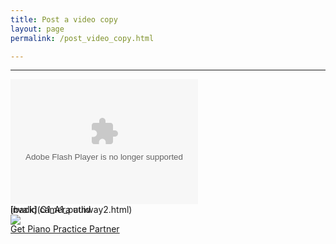 ```yaml
---
title: Post a video copy
layout: page
permalink: /post_video_copy.html

---
```

<head>



***


<div id="myCamId" class="camera_tag" style="width: 300px; height: 200px;">
<object type="application/x-shockwave-flash" id="myCamId_swf" name="myCamId_swf"
        data="//cameratag.com/2.1/camera.swf?1862032" width="100%" height="100%">
    <param name="allowfullscreen" value="true">
    <param name="allowscriptaccess" value="always">
    <param name="wmode" value="transparent">
    <param name="flashvars"
           value="videoServer=undefined&amp;videoUUID=undefined&amp;cameraUUID=undefined&amp;domID=myCamId&amp;maxLength=30&amp;hResolution=300&amp;vResolution=200&amp;fps=24&amp;videoBitRate=undefined&amp;skipAutoDetect=false&amp;flipRecordPreview=true">
</object>
<div id="myCamId_start_screen" style="font-size: 14px; position: absolute; display: none;"
     class="cameratag_screen cameratag_start"><a class="cameratag_select_prompt">choose a method below to submit
    your video</a><a class="cameratag_primary_link cameratag_record_link cameratag_record"><span
        class="cameratag_action_icon"></span><br><span class="cameratag_prompt_label">record from webcam</span></a><a
        id="myCamId_upload_link" class="cameratag_primary_link cameratag_upload_link cameratag_upload"
        style="position: relative; z-index: 1;"><span class="cameratag_action_icon"></span><br><span
        class="cameratag_prompt_label">upload a file</span></a><a class="cameratag_primary_link cameratag_sms_link"><span
        class="cameratag_action_icon"></span><br><span
        class="cameratag_prompt_label">record from phone</span></a><img class="cameratag_settings_btn"
                                                                        src="//cameratag.com/assets/gear.png">

    <div id="html5_18o7pgr4s1lt418amvom1ddi18a23_container" class="moxie-shim moxie-shim-html5"
         style="position: absolute; top: 0px; left: 0px; width: 0px; height: 0px; overflow: hidden; z-index: 0;">
        <input id="html5_18o7pgr4s1lt418amvom1ddi18a23" type="file"
               accept="video/mp4,video/x-m4v,video/*,video/webm"
               style="font-size: 999px; opacity: 0; position: absolute; top: 0px; left: 0px; width: 100%; height: 100%;">
    </div>
</div>
<div class="cameratag_screen cameratag_error" style="display: block;">
    <div class="cameratag_error_message">invalid camera uuid</div>
    <img class="cameratag_settings_btn" src="//cameratag.com/assets/gear.png"></div>
<div class="cameratag_screen cameratag_detect" style="display: none;">
    <div class="cameratag_prompt">wave to the camera</div>
</div>
<div class="cameratag_screen cameratag_count" style="display: none;">
    <div class="cameratag_countdown_status"></div>
    <div class="cameratag_prompt">recording in</div>
</div>
<div class="cameratag_screen cameratag_upload" style="display: none;">
    <div class="cameratag_upload_status"></div>
    <div class="cameratag_prompt">uploading...</div>
</div>
<div class="cameratag_screen cameratag_recording cameratag_stop_recording" style="display: none;">
    <div class="cameratag_prompt">click to stop recording <span class="cameratag_record_timer_prompt">(30)</span>
    </div>
    <img src="//cameratag.com/assets/recording.gif"></div>
<div class="cameratag_screen cameratag_playback cameratag_stop_playback" style="display: none;">
    <div class="cameratag_prompt">click to skip review</div>
</div>
<div class="cameratag_screen cameratag_accept" style="display: none;"><a
        class="cameratag_accept_btn cameratag_publish"><span class="button_label">✓ Accept</span></a><a
        class="cameratag_rerecord_btn cameratag_record"><span class="button_label">♻ Re-record</span></a><a
        class="cameratag_play_btn cameratag_play"><span class="button_label">↵ Review Recording</span></a></div>
<div class="cameratag_screen cameratag_wait" style="display: none;">
    <div class="cameratag_spinner"><img src="//cameratag.com/assets/loading.gif"><br><span
            class="cameratag_wait_message">please wait while we push pixels</span></div>
</div>
<div class="cameratag_screen cameratag_completed" style="display: none;">
    <div class="cameratag_thumb_bg"></div>
    <div class="cameratag_checkmark"><span class="check">✔</span> published</div>
</div>
<div class="cameratag_screen cameratag_sms" style="display: none;">
    <div class="cameratag_sms_prompt">Enter your <b>mobile phone number</b> below and we will text you a link for
        mobile recording<br><input class="cameratag_sms_input" type="text"><br><a href="javascript:"
                                                                                  class="cameratag_send_sms">Send
            Mobile Link</a>&nbsp;&nbsp;<a href="javascript:" class="cameratag_goto_start">cancel</a></div>
</div>
<div class="cameratag_screen cameratag_check_phone" style="display: none;">
    <div class="cameratag_check_phone_prompt">Check your phone for mobile recording instructions</div>
    <div class="cameratag_check_phone_url">or vsist http://cameratag.com/m/undefined your mobile browser</div>
</div>
<input id="myCamId_video_uuid" type="hidden" name="myCamId[video_uuid]" value=""></div>
[back](G1_A1_pathway2.html)


[Get Piano Practice Partner](https://itunes.apple.com/gb/app/abrsm-piano-practice-partner/id891238739?mt=8)


